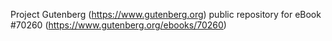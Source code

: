 Project Gutenberg (https://www.gutenberg.org) public repository for
eBook #70260 (https://www.gutenberg.org/ebooks/70260)

